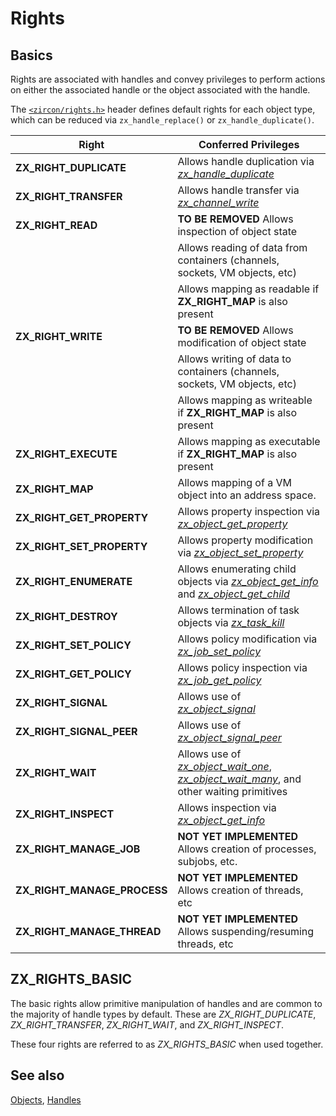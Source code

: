# Rights

## Basics

Rights are associated with handles and convey privileges to perform actions on
either the associated handle or the object associated with the handle.

The [`<zircon/rights.h>`](../system/public/zircon/rights.h) header defines
default rights for each object type, which can be reduced via
`zx_handle_replace()` or `zx_handle_duplicate()`.

| Right | Conferred Privileges |
| ----- | -------------------- |
| **ZX_RIGHT_DUPLICATE**      | Allows handle duplication via [*zx_handle_duplicate*](syscalls/handle_duplicate.md) |
| **ZX_RIGHT_TRANSFER**       | Allows handle transfer via [*zx_channel_write*](syscalls/channel_write.md) |
| **ZX_RIGHT_READ**           | **TO BE REMOVED** Allows inspection of object state |
|                             | Allows reading of data from containers (channels, sockets, VM objects, etc) |
|                             | Allows mapping as readable if **ZX_RIGHT_MAP** is also present |
| **ZX_RIGHT_WRITE**          | **TO BE REMOVED** Allows modification of object state |
|                             | Allows writing of data to containers (channels, sockets, VM objects, etc) |
|                             | Allows mapping as writeable if **ZX_RIGHT_MAP** is also present |
| **ZX_RIGHT_EXECUTE**        | Allows mapping as executable if **ZX_RIGHT_MAP** is also present |
| **ZX_RIGHT_MAP**            | Allows mapping of a VM object into an address space. |
| **ZX_RIGHT_GET_PROPERTY**   | Allows property inspection via [*zx_object_get_property*](syscalls/object_get_property.md) |
| **ZX_RIGHT_SET_PROPERTY**   | Allows property modification via [*zx_object_set_property*](syscalls/object_set_property.md) |
| **ZX_RIGHT_ENUMERATE**      | Allows enumerating child objects via [*zx_object_get_info*](syscalls/object_get_info.md) and [*zx_object_get_child*](syscalls/object_get_child.md) |
| **ZX_RIGHT_DESTROY**        | Allows termination of task objects via [*zx_task_kill*](syscalls/task_kill.md)|
| **ZX_RIGHT_SET_POLICY**     | Allows policy modification via [*zx_job_set_policy*](syscalls/job_set_policy.md)|
| **ZX_RIGHT_GET_POLICY**     | Allows policy inspection via [*zx_job_get_policy*](syscalls/job_get_policy.md)|
| **ZX_RIGHT_SIGNAL**         | Allows use of [*zx_object_signal*](syscalls/object_signal.md) |
| **ZX_RIGHT_SIGNAL_PEER**    | Allows use of [*zx_object_signal_peer*](syscalls/object_signal.md) |
| **ZX_RIGHT_WAIT**           | Allows use of [*zx_object_wait_one*](syscalls/object_wait_one.md), [*zx_object_wait_many*](syscalls/object_wait_many.md), and other waiting primitives |
| **ZX_RIGHT_INSPECT**        | Allows inspection via [*zx_object_get_info*](syscalls/object_get_info.md) |
| **ZX_RIGHT_MANAGE_JOB**     | **NOT YET IMPLEMENTED** Allows creation of processes, subjobs, etc. |
| **ZX_RIGHT_MANAGE_PROCESS** | **NOT YET IMPLEMENTED** Allows creation of threads, etc |
| **ZX_RIGHT_MANAGE_THREAD**  | **NOT YET IMPLEMENTED** Allows suspending/resuming threads, etc|

## ZX_RIGHTS_BASIC

The basic rights allow primitive manipulation of handles and are common to the
majority of handle types by default. These are *ZX_RIGHT_DUPLICATE*,
*ZX_RIGHT_TRANSFER*, *ZX_RIGHT_WAIT*, and *ZX_RIGHT_INSPECT*.

These four rights are referred to as *ZX_RIGHTS_BASIC* when used together.

## See also
[Objects](objects.md),
[Handles](handles.md)
